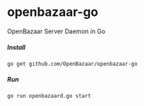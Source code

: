 # openbazaar-go
OpenBazaar Server Daemon in Go

##### Install
```
go get github.com/OpenBazaar/openbazaar-go
```
##### Run
```
go run openbazaard.go start
```
